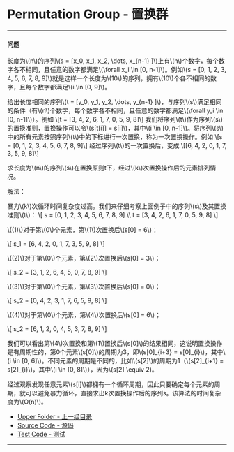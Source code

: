 <script type="text/javascript" src="https://cdnjs.cloudflare.com/ajax/libs/mathjax/2.7.1/MathJax.js?config=TeX-AMS-MML_HTMLorMML"></script>

# Permutation Group - 置换群

--------

#### 问题

<p id="i">长度为\(n\)的序列\(s = [x_0, x_1, x_2, \dots, x_{n-1} ]\)上有\(n\)个数字，每个数字各不相同，且任意的数字都满足\(\forall x_i \in [0, n-1]\)。例如\(s = [0, 1, 2, 3, 4, 5, 6, 7, 8, 9]\)就是这样一个长度为\(10\)的序列，拥有\(10\)个各不相同的数字，且每个数字都满足\(i \in [0, 9]\)。 </p>
<p id="i">给出长度相同的序列\(t = [y_0, y_1, y_2, \dots, y_{n-1} ]\)，与序列\(s\)满足相同的条件（有\(n\)个数字，每个数字各不相同，且任意的数字都满足\(\forall y_i \in [0, n-1]\)）。例如
\[t = [3, 4, 2, 6, 1, 7, 0, 5, 9, 8]\]
我们将序列\(t\)作为序列\(s\)的置换准则，置换操作可以令\(s[t[i]] = s[i]\)，其中\(i \in [0, n-1]\)。将序列\(s\)中的所有元素按照序列\(t\)中的下标进行一次置换，称为一次置换操作。例如
\[s = [0, 1, 2, 3, 4, 5, 6, 7, 8, 9]\]
经过序列\(t\)的一次置换后，变成
\[[6, 4, 2, 0, 1, 7, 3, 5, 9, 8]\]
</p>
<p id="i">求长度为\(n\)的序列\(s\)在置换原则t下，经过\(k\)次置换操作后的元素排列情况。 </p>
解法：
<p id="i">暴力\(k\)次循环时间复杂度过高。我们来仔细考察上面例子中的序列\(s\)及其置换准则\(t\)：
\[
s = [0, 1, 2, 3, 4, 5, 6, 7, 8, 9] \\
t = [3, 4, 2, 6, 1, 7, 0, 5, 9, 8]
\]
<p id="i">\((1)\)对于第\(0\)个元素，第\(1\)次置换后\(s[0] = 6\)； </p>
\[ s_1 = [6, 4, 2, 0, 1, 7, 3, 5, 9, 8] \]
<p id="i">\((2)\)对于第\(0\)个元素，第\(2\)次置换后\(s[0] = 3\)； </p>
\[ s_2 = [3, 1, 2, 6, 4, 5, 0, 7, 8, 9] \]
<p id="i">\((3)\)对于第\(0\)个元素，第\(3\)次置换后\(s[0] = 0\)； </p>
\[ s_2 = [0, 4, 2, 3, 1, 7, 6, 5, 9, 8] \]
<p id="i">\((4)\)对于第\(0\)个元素，第\(4\)次置换后\(s[0] = 6\)； </p>
\[ s_2 = [6, 1, 2, 0, 4, 5, 3, 7, 8, 9] \]
<p id="i">我们可以看出第\(4\)次置换和第\(1\)置换后\(s[0]\)的结果相同，这说明置换操作是有周期性的，第0个元素\(s[0]\)的周期为3，即\(s[0]_{i+3} = s[0]_{i}\)，其中\(i \in [0, 6]\)。不同元素的周期是不同的，比如\(s[2]\)的周期为1（\(s[2]_{i+1} = s[2]_{i}\)，其中\(i \in [0, 8]\)），因为\(s[2] \equiv 2)。 </p>
<p id="i">经过观察发现任意元素\(s[i]\)都拥有一个循环周期，因此只要确定每个元素的周期，就可以避免暴力循环，直接求出k次置换操作后的序列s。该算法的时间复杂度为\(O(n)\)。</p>
</div>

* [Upper Folder - 上一级目录](../)
* [Source Code - 源码](https://github.com/zhaochenyou/Way-to-Algorithm/blob/master/src/CombinatorialMathematics/PermutationGroup.hpp)
* [Test Code - 测试](https://github.com/zhaochenyou/Way-to-Algorithm/blob/master/src/CombinatorialMathematics/PermutationGroup.cpp)

--------

